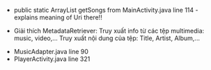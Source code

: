 - public static ArrayList<MusicFiles> getSongs from MainActivity.java line 114 - explains meaning of Uri there!!


- Giải thích MetadataRetriever: Truy xuất info từ các tệp multimedia: music, video,... Truy xuất nội dung của tệp: Title, Artist, Album,...
+ MusicAdapter.java line 90
+ PlayerActivity.java line 321
